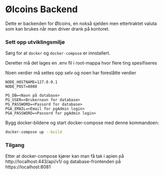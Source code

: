 # Ølcoins Backend

Dette er backenden for Ølcoins, en nokså sjelden men ettertraktet valuta som kan brukes når man driver drank på kontoret. 

### Sett opp utviklingsmiljø

Sørg for at `docker` og `docker-compose` er innstallert.

Deretter må det lages en .env fil i root-mappa hvor flere ting spesifiseres

Noen verdier må settes opp selv og noen har foreslåtte verdier

```
NODE_HOSTNAME=127.0.0.1
NODE_POST=8080

PG_DB=<Navn på database>
PG_USER=<Brukernavn for database>
PG_PASSWORD=<Passord for database>
PGA_EMAIL=<Email for pgAdmin login>
PGA_PASSWORD=<Passord for pgAdmin login>
```

Bygg docker-bildene og start docker-compose med denne kommandoen:

```Bash
docker-compose up --build
```

### Tilgang

Etter at docker-compose kjører kan man få tak i apien på http://localhost:443/api/v1/ og database-frontenden på https://localhost:8081